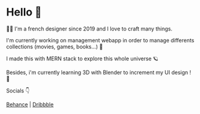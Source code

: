 # Hello 👋

👨‍💻 I'm a french designer since 2019 and I love to craft many things. 

I'm currently working on management webapp in order to manage differents collections (movies, games, books...) 💾

I made this with MERN stack to explore this whole universe 🪐

Besides, i'm currently learning 3D with Blender to increment my UI design ! 🧊

Socials 👇

[Behance](https://www.behance.net/hugocrespin) | [Dribbble](https://dribbble.com/HugeCrspn)
